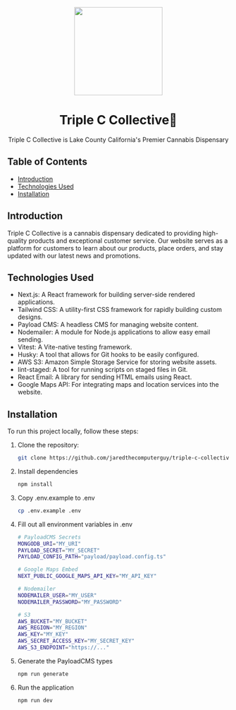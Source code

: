 <p align="center">
  <img src="https://triple-c-collective.vercel.app/_next/image?url=%2F_next%2Fstatic%2Fmedia%2Flogo.80aa9f42.png&w=3840&q=75" width="200px" />
</p>

<h1 align="center">Triple C Collective🌿</h1>

<p align="center">Triple C Collective is Lake County California's Premier Cannabis Dispensary</p>

## Table of Contents

- [Introduction](#introduction)
- [Technologies Used](#technologies-used)
- [Installation](#installation)

## Introduction

Triple C Collective is a cannabis dispensary dedicated to providing high-quality products and exceptional customer service. Our website serves as a platform for customers to learn about our products, place orders, and stay updated with our latest news and promotions.

## Technologies Used

- Next.js: A React framework for building server-side rendered applications.
- Tailwind CSS: A utility-first CSS framework for rapidly building custom designs.
- Payload CMS: A headless CMS for managing website content.
- Nodemailer: A module for Node.js applications to allow easy email sending.
- Vitest: A Vite-native testing framework.
- Husky: A tool that allows for Git hooks to be easily configured.
- AWS S3: Amazon Simple Storage Service for storing website assets.
- lint-staged: A tool for running scripts on staged files in Git.
- React Email: A library for sending HTML emails using React.
- Google Maps API: For integrating maps and location services into the website.

## Installation

To run this project locally, follow these steps:

1. Clone the repository:

   ```bash
   git clone https://github.com/jaredthecomputerguy/triple-c-collective.git
   ```

2. Install dependencies

   ```bash
   npm install
   ```

3. Copy .env.example to .env

   ```bash
   cp .env.example .env
   ```

4. Fill out all environment variables in .env

   ```bash
   # PayloadCMS Secrets
   MONGODB_URI="MY_URI"
   PAYLOAD_SECRET="MY_SECRET"
   PAYLOAD_CONFIG_PATH="payload/payload.config.ts"

   # Google Maps Embed
   NEXT_PUBLIC_GOOGLE_MAPS_API_KEY="MY_API_KEY"

   # Nodemailer
   NODEMAILER_USER="MY_USER"
   NODEMAILER_PASSWORD="MY_PASSWORD"

   # S3
   AWS_BUCKET="MY_BUCKET"
   AWS_REGION="MY_REGION"
   AWS_KEY="MY_KEY"
   AWS_SECRET_ACCESS_KEY="MY_SECRET_KEY"
   AWS_S3_ENDPOINT="https://..."
   ```

5. Generate the PayloadCMS types

   ```bash
   npm run generate
   ```

6. Run the application

   ```bash
   npm run dev
   ```

